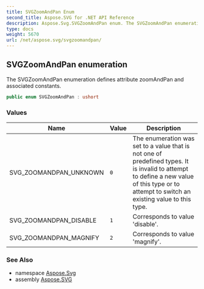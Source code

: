```yaml
---
title: SVGZoomAndPan Enum
second_title: Aspose.SVG for .NET API Reference
description: Aspose.Svg.SVGZoomAndPan enum. The SVGZoomAndPan enumeration defines attribute zoomAndPan and associated constants
type: docs
weight: 5670
url: /net/aspose.svg/svgzoomandpan/
---
```

## SVGZoomAndPan enumeration

The SVGZoomAndPan enumeration defines attribute zoomAndPan and associated constants.

```csharp
public enum SVGZoomAndPan : ushort
```

### Values

| Name | Value | Description |
| --- | --- | --- |
| SVG_ZOOMANDPAN_UNKNOWN | `0` | The enumeration was set to a value that is not one of predefined types. It is invalid to attempt to define a new value of this type or to attempt to switch an existing value to this type. |
| SVG_ZOOMANDPAN_DISABLE | `1` | Corresponds to value 'disable'. |
| SVG_ZOOMANDPAN_MAGNIFY | `2` | Corresponds to value 'magnify'. |

### See Also

* namespace [Aspose.Svg](../../aspose.svg/)
* assembly [Aspose.SVG](../../)
